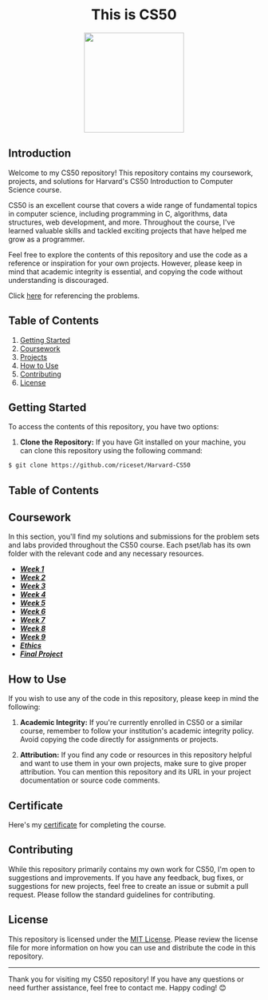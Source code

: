 <h1 align="center">
	This is CS50
</h1>

<p align="center">
	<img src="https://github.com/riceset/Harvard-CS50/assets/48802655/ca2a5107-c56a-4b79-a2ae-32ff3144b223" width=200 height=200/>
</p>

## Introduction

Welcome to my CS50 repository! This repository contains my coursework, projects, and solutions for Harvard's CS50 Introduction to Computer Science course.

CS50 is an excellent course that covers a wide range of fundamental topics in computer science, including programming in C, algorithms, data structures, web development, and more. Throughout the course, I've learned valuable skills and tackled exciting projects that have helped me grow as a programmer.

Feel free to explore the contents of this repository and use the code as a reference or inspiration for your own projects. However, please keep in mind that academic integrity is essential, and copying the code without understanding is discouraged.

Click [here](https://cs50.harvard.edu/x/2021/) for referencing the problems.

## Table of Contents

1. [Getting Started](#getting-started)
2. [Coursework](#coursework)
3. [Projects](#projects)
4. [How to Use](#how-to-use)
5. [Contributing](#contributing)
6. [License](#license)

## Getting Started

To access the contents of this repository, you have two options:

1. **Clone the Repository:** If you have Git installed on your machine, you can clone this repository using the following command:

```sh
$ git clone https://github.com/riceset/Harvard-CS50
```

## Table of Contents

## Coursework

In this section, you'll find my solutions and submissions for the problem sets and labs provided throughout the CS50 course. Each pset/lab has its own folder with the relevant code and any necessary resources.

- ***[Week 1](https://github.com/riceset/Harvard-CS50/tree/main/1)***
- ***[Week 2](https://github.com/riceset/Harvard-CS50/tree/main/2)***
- ***[Week 3](https://github.com/riceset/Harvard-CS50/tree/main/3)***
- ***[Week 4](https://github.com/riceset/Harvard-CS50/tree/main/4)***
- ***[Week 5](https://github.com/riceset/Harvard-CS50/tree/main/5)***
- ***[Week 6](https://github.com/riceset/Harvard-CS50/tree/main/6)***
- ***[Week 7](https://github.com/riceset/Harvard-CS50/tree/main/7)***
- ***[Week 8](https://github.com/riceset/Harvard-CS50/tree/main/8)***
- ***[Week 9](https://github.com/riceset/Harvard-CS50/tree/main/9)***
- ***[Ethics](https://github.com/riceset/Harvard-CS50/tree/main/Ethics)***
- ***[Final Project](https://github.com/riceset/Harvard-CS50/tree/main/Final)***

## How to Use

If you wish to use any of the code in this repository, please keep in mind the following:

1. **Academic Integrity:** If you're currently enrolled in CS50 or a similar course, remember to follow your institution's academic integrity policy. Avoid copying the code directly for assignments or projects.

2. **Attribution:** If you find any code or resources in this repository helpful and want to use them in your own projects, make sure to give proper attribution. You can mention this repository and its URL in your project documentation or source code comments.

## Certificate

Here's my [certificate](https://cs50.harvard.edu/certificates/bd575551-1159-49e7-a81b-672d2526b34c) for completing the course.

## Contributing

While this repository primarily contains my own work for CS50, I'm open to suggestions and improvements. If you have any feedback, bug fixes, or suggestions for new projects, feel free to create an issue or submit a pull request. Please follow the standard guidelines for contributing.

## License

This repository is licensed under the [MIT License](LICENSE). Please review the license file for more information on how you can use and distribute the code in this repository.

---

Thank you for visiting my CS50 repository! If you have any questions or need further assistance, feel free to contact me. Happy coding! 😊
